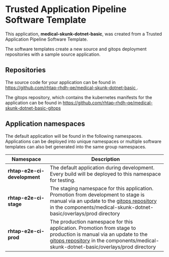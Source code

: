 # Trusted Application Pipeline Software Template

This application, **medical-skunk-dotnet-basic**, was created from a Trusted Application Pipeline Software Template.

The software templates create a new source and gitops deployment repositories with a sample source application. 

## Repositories

The source code for your application can be found in [https://github.com/rhtap-rhdh-qe/medical-skunk-dotnet-basic ](https://github.com/rhtap-rhdh-qe/medical-skunk-dotnet-basic ).
 
The gitops repository, which contains the kubernetes manifests for the application can be found in 
[https://github.com/rhtap-rhdh-qe/medical-skunk-dotnet-basic-gitops ](https://github.com/rhtap-rhdh-qe/medical-skunk-dotnet-basic-gitops ) 

## Application namespaces 

The default application will be found in the following namespaces. Applications can be deployed into unique namespaces or multiple software templates can also bet generated into the same group namespaces.  

|  Namespace   |  Description   |  
| -------- | -------- |   
| **rhtap-e2e-ci-development** | The default application during development. Every build will be deployed to this namespace for testing. | 
| **rhtap-e2e-ci-stage** | The staging namespace for this application. Promotion from development to stage is manual via an update to the [gitops repository](https://github.com/rhtap-rhdh-qe/medical-skunk-dotnet-basic-gitops ) in the components/medical-skunk-dotnet-basic/overlays/prod directory |  
| **rhtap-e2e-ci-prod** | The production namespace for this application. Promotion from stage to production is manual via an update to the [gitops repository](https://github.com/rhtap-rhdh-qe/medical-skunk-dotnet-basic-gitops ) in the components/medical-skunk-dotnet-basic/overlays/prod directory | 